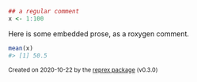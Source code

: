 ``` r
## a regular comment
x <- 1:100
```

Here is some embedded prose, as a roxygen comment.

``` r
mean(x)
#> [1] 50.5
```

<sup>Created on 2020-10-22 by the [reprex package](https://reprex.tidyverse.org) (v0.3.0)</sup>
